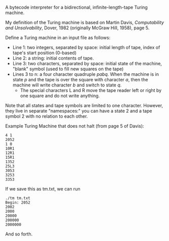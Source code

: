 A bytecode interpreter for a bidirectional, infinite-length-tape Turing machine.

My definition of the Turing machine is based on Martin Davis, _Computability and Unsolvability_, Dover, 1982 (originally McGraw Hill, 1958), page 5.

Define a Turing machine in an input file as follows:

-   Line 1: two integers, separated by space: initial length of tape, index of tape's start position (0-based)
-   Line 2: a string: initial contents of tape.
-   Line 3: two characters, separated by space: initial state of the machine, "blank" symbol (used to fill new squares on the tape)
-   Lines 3 to n: a four character quadruple _pabq_. When the machine is in state _p_ and the tape is over the square with character _a_, then the machine will write character _b_ and switch to state _q_.
    -   The special characters L and R move the tape reader left or right by one square and do not write anything.

Note that all states and tape symbols are limited to one character. However, they live in separate "namespaces:" you can have a state 2 and a tape symbol 2 with no relation to each other.

Example Turing Machine that does not halt (from page 5 of Davis):

    4 1
    2052
    1 0
    10R1
    12R1
    15R1
    1352
    25L3
    3053
    3253
    3353

If we save this as tm.txt, we can run

    ./tm tm.txt
    Begin: 2052
    2002
    2000
    20000
    200000
    2000000

And so forth.

